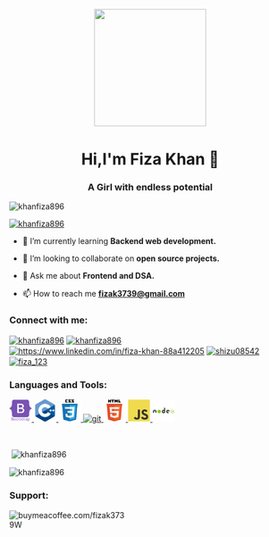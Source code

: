 <p align="center"> <img src="https://acegif.com/wp-content/uploads/gif-for-presentation-70.gif" width="200" height="210"></img> </p>
<h1 align="center">Hi,I'm Fiza Khan 👋</h1>
<h3 align="center">A Girl with endless potential</h3>
<p align="left"> <img src="https://komarev.com/ghpvc/?username=khanfiza896&label=Profile%20views&color=0e75b6&style=flat" alt="khanfiza896" /> </p>

<p align="left"> <a href="https://github.com/ryo-ma/github-profile-trophy"><img src="https://github-profile-trophy.vercel.app/?username=khanfiza896" alt="khanfiza896" /></a> </p>

- 🌱 I’m currently learning **Backend web development.**

- 👯 I’m looking to collaborate on **open source projects.**

- 💬 Ask me about **Frontend and DSA.**

- 📫 How to reach me **fizak3739@gmail.com**

<h3 align="left">Connect with me:</h3>
<p align="left">
  <a href="https://github.com/khanfiza896" target="blank"><img align="center" src="https://raw.githubusercontent.com/rahuldkjain/github-profile-readme-generator/master/src/images/icons/Social/github.svg" alt="khanfiza896" height="30" width="40" /></a>
<a href="https://twitter.com/khanfiza896" target="blank"><img align="center" src="https://raw.githubusercontent.com/rahuldkjain/github-profile-readme-generator/master/src/images/icons/Social/twitter.svg" alt="khanfiza896" height="30" width="40" /></a>
<a href="https://linkedin.com/in/https://www.linkedin.com/in/fiza-khan-88a412205" target="blank"><img align="center" src="https://raw.githubusercontent.com/rahuldkjain/github-profile-readme-generator/master/src/images/icons/Social/linked-in-alt.svg" alt="https://www.linkedin.com/in/fiza-khan-88a412205" height="30" width="40" /></a>
<a href="https://instagram.com/shizu08542" target="blank"><img align="center" src="https://raw.githubusercontent.com/rahuldkjain/github-profile-readme-generator/master/src/images/icons/Social/instagram.svg" alt="shizu08542" height="30" width="40" /></a>
<a href="https://www.codechef.com/users/fiza_123" target="blank"><img align="center" src="https://cdn.jsdelivr.net/npm/simple-icons@3.1.0/icons/codechef.svg" alt="fiza_123" height="30" width="40" /></a>
</p>

<h3 align="left">Languages and Tools:</h3>
<p align="left"> <a href="https://getbootstrap.com" target="_blank" rel="noreferrer"> <img src="https://raw.githubusercontent.com/devicons/devicon/master/icons/bootstrap/bootstrap-plain-wordmark.svg" alt="bootstrap" width="40" height="40"/> </a> <a href="https://www.w3schools.com/cpp/" target="_blank" rel="noreferrer"> <img src="https://raw.githubusercontent.com/devicons/devicon/master/icons/cplusplus/cplusplus-original.svg" alt="cplusplus" width="40" height="40"/> </a> <a href="https://www.w3schools.com/css/" target="_blank" rel="noreferrer"> <img src="https://raw.githubusercontent.com/devicons/devicon/master/icons/css3/css3-original-wordmark.svg" alt="css3" width="40" height="40"/> </a> <a href="https://git-scm.com/" target="_blank" rel="noreferrer"> <img src="https://www.vectorlogo.zone/logos/git-scm/git-scm-icon.svg" alt="git" width="40" height="40"/> </a> <a href="https://www.w3.org/html/" target="_blank" rel="noreferrer"> <img src="https://raw.githubusercontent.com/devicons/devicon/master/icons/html5/html5-original-wordmark.svg" alt="html5" width="40" height="40"/> </a> <a href="https://developer.mozilla.org/en-US/docs/Web/JavaScript" target="_blank" rel="noreferrer"> <img src="https://raw.githubusercontent.com/devicons/devicon/master/icons/javascript/javascript-original.svg" alt="javascript" width="40" height="40"/> </a> <a href="https://nodejs.org" target="_blank" rel="noreferrer"> <img src="https://raw.githubusercontent.com/devicons/devicon/master/icons/nodejs/nodejs-original-wordmark.svg" alt="nodejs" width="40" height="40"/> </a> </p><br>

<p>&nbsp;<img align="center" src="https://github-readme-stats.vercel.app/api?username=KhanFiza896&show_icons=true&locale=en" alt="khanfiza896" /></p>
<p><img align="center" src="https://github-readme-streak-stats.herokuapp.com/?user=KhanFiza896&" alt="khanfiza896" /></p>

<h3 align="left">Support:</h3>
<p><a href="https://www.buymeacoffee.com/fizak3739W"> <img align="left" src="https://cdn.buymeacoffee.com/buttons/v2/default-yellow.png" height="50" width="210" alt=" buymeacoffee.com/fizak3739W " /></a></p>
